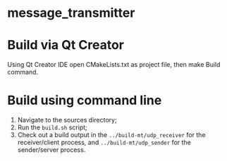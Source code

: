 # message_transmitter

# Build via Qt Creator
Using Qt Creator IDE open CMakeLists.txt as project file, then make Build command.

# Build using command line
1. Navigate to the sources directory;
2. Run the `build.sh` script;
3. Check out a build output in the `../build-mt/udp_receiver` for the receiver/client process, and `../build-mt/udp_sender` for the sender/server process.
